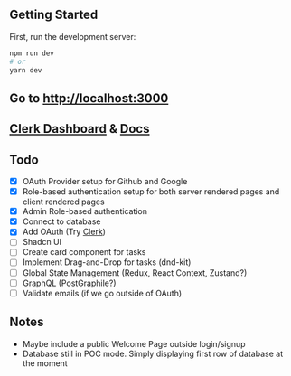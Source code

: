 ## Getting Started

First, run the development server:

```bash
npm run dev
# or
yarn dev
```

## Go to [http://localhost:3000](http://localhost:3000)

## [Clerk Dashboard](https://dashboard.clerk.com/sign-in) & [Docs](https://clerk.com/docs)

## Todo

- [x] OAuth Provider setup for Github and Google
- [x] Role-based authentication setup for both server rendered pages and client rendered pages
- [x] Admin Role-based authentication
- [x] Connect to database
- [x] Add OAuth (Try [Clerk](https://clerk.com/))
- [ ] Shadcn UI
- [ ] Create card component for tasks
- [ ] Implement Drag-and-Drop for tasks (dnd-kit)
- [ ] Global State Management (Redux, React Context, Zustand?)
- [ ] GraphQL (PostGraphile?)
- [ ] Validate emails (if we go outside of OAuth)

## Notes

- Maybe include a public Welcome Page outside login/signup
- Database still in POC mode. Simply displaying first row of database at the moment
